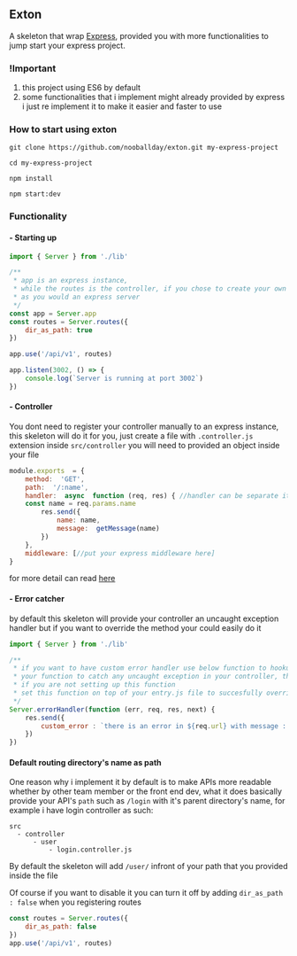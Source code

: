 ## Exton
A skeleton that wrap [Express](https://expressjs.com/), provided you with more functionalities to jump start your express project.

### !Important
1. this project using ES6 by default
2. some functionalities that i implement might already provided by express i just re implement it to make it easier and faster to use

### How to start using exton
`git clone https://github.com/nooballday/exton.git my-express-project` 

`cd my-express-project`

`npm install`

`npm start:dev`

### Functionality

#### - Starting up
```javascript
import { Server } from './lib'

/**
 * app is an express instance,
 * while the routes is the controller, if you chose to create your own routes just add it to 'app'
 * as you would an express server
 */
const app = Server.app
const routes = Server.routes({
    dir_as_path: true
})

app.use('/api/v1', routes)

app.listen(3002, () => {
	console.log(`Server is running at port 3002`)   
})
```

#### - Controller
You dont need to register your controller manually to an express instance, this skeleton will do it for you, just create a file with `.controller.js` extension inside `src/controller` you will need to provided an object inside your file

```javascript
module.exports  = {
	method:  'GET',
	path:  '/:name',
	handler:  async  function (req, res) { //handler can be separate it doesnt have to be inline here
	const name = req.params.name
		res.send({
			name: name,
			message:  getMessage(name)
		})
	},
	middleware: [//put your express middleware here]
}
```
for more detail can read  [here](https://expressjs.com/en/4x/api.html#req)


#### - Error catcher
by default this skeleton will provide your controller an uncaught exception handler but if you want to override the method your could easily do it

```javascript
import { Server } from './lib'

/**
 * if you want to have custom error handler use below function to hookup
 * your function to catch any uncaught exception in your controller, there is a default
 * if you are not setting up this function
 * set this function on top of your entry.js file to succesfully overriding error handler
 */
Server.errorHandler(function (err, req, res, next) {
    res.send({
        custom_error : `there is an error in ${req.url} with message : ${err}`
    })
})
```

#### Default routing directory's name as path

One reason why i implement it by default is to make APIs more readable whether by other team member or the front end dev, what it does basically provide your API's `path` such as `/login` with it's parent directory's name, for example i have login controller as such:
```
src
  - controller
	  - user
		  - login.controller.js
```
By default the skeleton will add `/user/` infront of your path that you provided inside the file

Of course if you want to disable it you can turn it off by adding `dir_as_path : false` when you registering routes

```javascript
const routes = Server.routes({
    dir_as_path: false
})
app.use('/api/v1', routes)
```